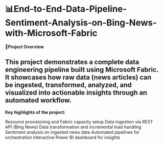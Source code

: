 # 📊End-to-End-Data-Pipeline-Sentiment-Analysis-on-Bing-News-with-Microsoft-Fabric
🚀**Project Overview**

This project demonstrates a complete data engineering pipeline built using Microsoft Fabric. It showcases how raw data (news articles) can be ingested, transformed, analyzed, and visualized into actionable insights through an automated workflow.
-----------------------
**Key highlights of the project:**

Resource provisioning and Fabric capacity setup
Data ingestion via REST API (Bing News)
Data transformation and incremental load handling
Sentiment analysis on ingested news data
Automated pipelines for orchestration
Interactive Power BI dashboard for insights
